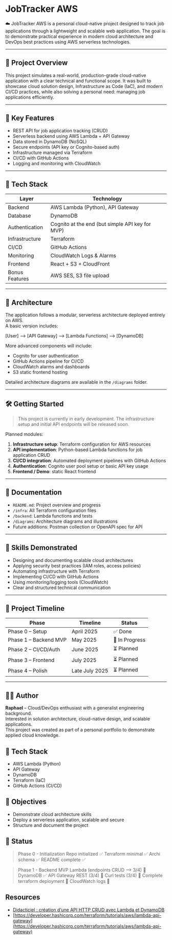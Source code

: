 # JobTracker AWS

☁️ JobTracker AWS is a personal cloud-native project designed to track job applications through a lightweight and scalable web application. The goal is to demonstrate practical experience in modern cloud architecture and DevOps best practices using AWS serverless technologies.

---

## 🚀 Project Overview

This project simulates a real-world, production-grade cloud-native application with a clear technical and functional scope. It was built to showcase cloud solution design, Infrastructure as Code (IaC), and modern CI/CD practices, while also solving a personal need: managing job applications efficiently.

---

## 📌 Key Features

- REST API for job application tracking (CRUD)
- Serverless backend using AWS Lambda + API Gateway
- Data stored in DynamoDB (NoSQL)
- Secure endpoints (API key or Cognito-based auth)
- Infrastructure managed via Terraform
- CI/CD with GitHub Actions
- Logging and monitoring with CloudWatch

---

## 🔧 Tech Stack

| Layer            | Technology        |
|------------------|-------------------|
| Backend          | AWS Lambda (Python), API Gateway |
| Database         | DynamoDB          |
| Authentication   | Cognito at the end (but simple API key for MVP) |
| Infrastructure   | Terraform         |
| CI/CD            | GitHub Actions    |
| Monitoring       | CloudWatch Logs & Alarms |
| Frontend         | React + S3 + CloudFront |
| Bonus Features   | AWS SES, S3 file upload |

---

## 📐 Architecture

The application follows a modular, serverless architecture deployed entirely on AWS.  
A basic version includes:

[User] --> [API Gateway] --> [Lambda Functions] --> [DynamoDB]

More advanced components will include:

- Cognito for user authentication
- GitHub Actions pipeline for CI/CD
- CloudWatch alarms and dashboards
- S3 static frontend hosting

Detailed architecture diagrams are available in the `/diagrams` folder.

---

## 🛠️ Getting Started

> This project is currently in early development. The infrastructure setup and initial API endpoints will be released soon.

Planned modules:

1. **Infrastructure setup**: Terraform configuration for AWS resources
2. **API implementation**: Python-based Lambda functions for job application CRUD
3. **CI/CD integration**: Automated deployment pipelines with GitHub Actions
4. **Authentication**: Cognito user pool setup or basic API key usage
5. **Frontend / Demo**: static React frontend

---

## 📄 Documentation

- `README.md`: Project overview and progress
- `/infra`: All Terraform configuration files
- `/backend`: Lambda functions and tests
- `/diagrams`: Architecture diagrams and illustrations
- Future additions: Postman collection or OpenAPI spec for API

---

## 🧠 Skills Demonstrated

- Designing and documenting scalable cloud architectures
- Applying security best practices (IAM roles, access policies)
- Automating infrastructure with Terraform
- Implementing CI/CD with GitHub Actions
- Using monitoring/logging tools (CloudWatch)
- Clear and structured technical communication

---

## 📆 Project Timeline

| Phase                | Timeline        | Status         |
|----------------------|-----------------|----------------|
| Phase 0 – Setup      | April 2025      | ✅ Done        |
| Phase 1 – Backend MVP| May 2025        | 🚧 In Progress |
| Phase 2 – CI/CD/Auth | June 2025       | ⏳ Planned     |
| Phase 3 – Frontend   | July 2025       | ⏳ Planned     |
| Phase 4 – Polish     | Late July 2025  | ⏳ Planned     |

---

## 🙋‍♂️ Author

**Raphael** – Cloud/DevOps enthusiast with a generalist engineering background.  
Interested in solution architecture, cloud-native design, and scalable applications.  
This project was created as part of a personal portfolio to demonstrate applied cloud knowledge.


## 🔧 Tech Stack

- AWS Lambda (Python)
- API Gateway
- DynamoDB
- Terraform (IaC)
- GitHub Actions (CI/CD)

## 🎯 Objectives

- Demonstrate cloud architecture skills
- Deploy a serverless application, scalable and secure
- Structure and document the project 

## 🚧 Status

> Phase 0 - Initialization
> Repo initialized ✅
> Terraform minimal ✅
> Archi schema ✅ 
> README complete ✅

> Phase 1 - Backend MVP
> Lambda (endpoints CRUD --> 3/4) 🔲 
> DynamoDB ✅
> API Gateway REST (3/4) 🔲
> Curl tests (3/4) 🔲 
> Complete terraform deployment 🔲
> CloudWatch logs 🔲

## Resources

- [Didacticiel : création d’une API HTTP CRUD avec Lambda et DynamoDB](https://docs.aws.amazon.com/fr_fr/apigateway/latest/developerguide/http-api-dynamo-db.html#http-api-dynamo-db-create-function)
- [https://developer.hashicorp.com/terraform/tutorials/aws/lambda-api-gateway](https://developer.hashicorp.com/terraform/tutorials/aws/lambda-api-gateway)

